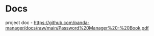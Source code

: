 # Docs

project doc - https://github.com/panda-manager/docs/raw/main/Password%20Manager%20-%20Book.pdf
